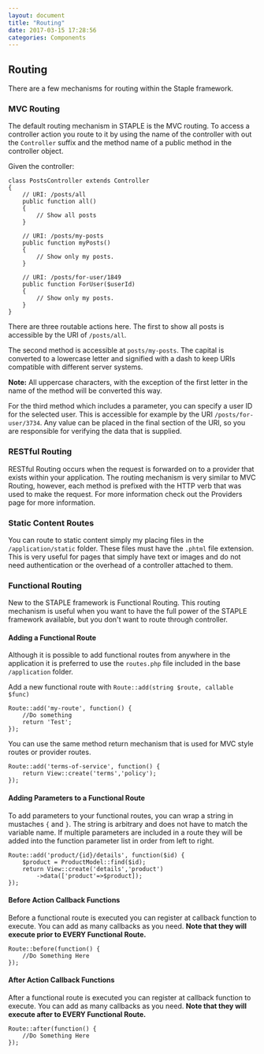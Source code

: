 ```yaml
---
layout: document
title: "Routing"
date: 2017-03-15 17:28:56
categories: Components
---
```


## Routing

There are a few mechanisms for routing within the Staple framework.

### MVC Routing

The default routing mechanism in STAPLE is the MVC routing. To access
a controller action you route to it by using the name of the controller
with out the `Controller` suffix and the method name of a public method
in the controller object.

Given the controller:

```php?start_inline=1
class PostsController extends Controller
{
    // URI: /posts/all
    public function all()
    {
        // Show all posts
    }

    // URI: /posts/my-posts
    public function myPosts()
    {
        // Show only my posts.
    }
    
    // URI: /posts/for-user/1849
    public function ForUser($userId)
    {
        // Show only my posts.
    }
}
```

There are three routable actions here. The first to show all posts
is accessible by the URI of `/posts/all`.

The second method is accessible at `posts/my-posts`. The capital
is converted to a lowercase letter and signified with a dash to keep
URIs compatible with different server systems. 

**Note:** All uppercase characters, with the exception of the first 
letter in the name of the method will be converted this way.

For the third method which includes a parameter, you can specify a user
ID for the selected user. This is accessible for example by the URI 
`/posts/for-user/3734`. Any value can be placed in the final section of
the URI, so you are responsible for verifying the data that is supplied.

### RESTful Routing

RESTful Routing occurs when the request is forwarded on to a provider
that exists within your application. The routing mechanism is very 
similar to MVC Routing, however, each method is prefixed with the HTTP
verb that was used to make the request. For more information check out
the Providers page for more information.

### Static Content Routes

You can route to static content simply my placing files in the
`/application/static` folder. These files must have the `.phtml`
file extension. This is very useful for pages that simply have text
or images and do not need authentication or the overhead of a
controller attached to them.

### Functional Routing

New to the STAPLE framework is Functional Routing. This routing
mechanism is useful when you want to have the full power of the
STAPLE framework available, but you don't want to route through
controller.

#### Adding a Functional Route

Although it is possible to add functional routes from anywhere in
the application it is preferred to use the `routes.php` file included
in the base `/application` folder.

Add a new functional route with `Route::add(string $route, callable $func)`

```php?start_inline=1
Route::add('my-route', function() {
	//Do something
	return 'Test';
});
```

You can use the same method return mechanism that is used for MVC style
routes or provider routes.

```php?start_inline=1
Route::add('terms-of-service', function() {
	return View::create('terms','policy');
});
```

#### Adding Parameters to a Functional Route

To add parameters to your functional routes, you can wrap a string
in mustaches `{` and `}`. The string is arbitrary and does not have to
match the variable name. If multiple parameters are included in a route
they will be added into the function parameter list in order from left
to right.

```php?start_inline=1
Route::add('product/{id}/details', function($id) {
	$product = ProductModel::find($id);
	return View::create('details','product')
		->data(['product'=>$product]);
});
```

#### Before Action Callback Functions

Before a functional route is executed you can register at callback 
function to execute. You can add as many callbacks as you need. **Note
that they will execute prior to EVERY Functional Route.**

```php?start_inline=1
Route::before(function() {
    //Do Something Here
});
```

#### After Action Callback Functions

After a functional route is executed you can register at callback 
function to execute. You can add as many callbacks as you need. **Note
that they will execute after to EVERY Functional Route.**

```php?start_inline=1
Route::after(function() {
    //Do Something Here
});
```